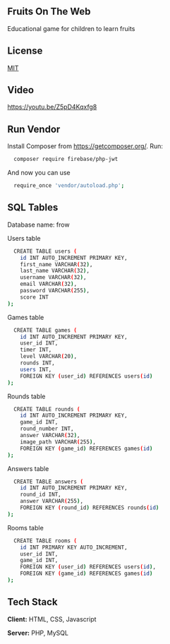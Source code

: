 ## Fruits On The Web
Educational game for children to learn fruits

## License

[MIT](https://choosealicense.com/licenses/mit/)

## Video
https://youtu.be/Z5pD4Kqxfg8

## Run Vendor

Install Composer from https://getcomposer.org/. Run:
```bash
  composer require firebase/php-jwt
```
And now you can use
```bash
  require_once 'vendor/autoload.php';
```


## SQL Tables

Database name: frow

Users table 

```bash
  CREATE TABLE users (
    id INT AUTO_INCREMENT PRIMARY KEY,
    first_name VARCHAR(32),
    last_name VARCHAR(32),
    username VARCHAR(32),
    email VARCHAR(32),
    password VARCHAR(255),
    score INT
);
```

Games table 

```bash
  CREATE TABLE games (
    id INT AUTO_INCREMENT PRIMARY KEY,
    user_id INT,
    timer INT,
    level VARCHAR(20),
    rounds INT,
    users INT,
    FOREIGN KEY (user_id) REFERENCES users(id)
);
```

Rounds table 

```bash
  CREATE TABLE rounds (
    id INT AUTO_INCREMENT PRIMARY KEY,
    game_id INT,
    round_number INT,
    answer VARCHAR(32),
    image_path VARCHAR(255),
    FOREIGN KEY (game_id) REFERENCES games(id)
);
```

Answers table 

```bash
  CREATE TABLE answers (
    id INT AUTO_INCREMENT PRIMARY KEY,
    round_id INT,
    answer VARCHAR(255),
    FOREIGN KEY (round_id) REFERENCES rounds(id)
);
```
Rooms table 

```bash
  CREATE TABLE rooms (
    id INT PRIMARY KEY AUTO_INCREMENT,
    user_id INT,
    game_id INT,
    FOREIGN KEY (user_id) REFERENCES users(id),
    FOREIGN KEY (game_id) REFERENCES games(id)
);
```



## Tech Stack

**Client:** HTML, CSS, Javascript

**Server:** PHP, MySQL


